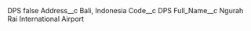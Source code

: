 <?xml version="1.0" encoding="UTF-8"?>
<CustomMetadata xmlns="http://soap.sforce.com/2006/04/metadata" xmlns:xsi="http://www.w3.org/2001/XMLSchema-instance" xmlns:xsd="http://www.w3.org/2001/XMLSchema">
    <label>DPS</label>
    <protected>false</protected>
    <values>
        <field>Address__c</field>
        <value xsi:type="xsd:string">Bali, Indonesia</value>
    </values>
    <values>
        <field>Code__c</field>
        <value xsi:type="xsd:string">DPS</value>
    </values>
    <values>
        <field>Full_Name__c</field>
        <value xsi:type="xsd:string">Ngurah Rai International Airport</value>
    </values>
</CustomMetadata>
